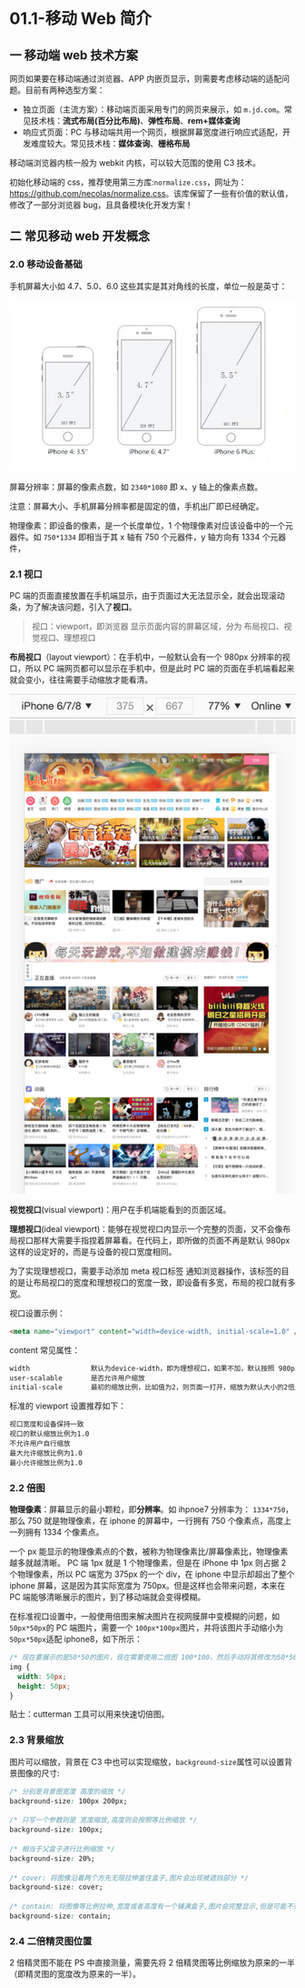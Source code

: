 # 01.1-移动 Web 简介

## 一 移动端 web 技术方案

网页如果要在移动端通过浏览器、APP 内嵌页显示，则需要考虑移动端的适配问题。目前有两种选型方案：

- 独立页面（主流方案）：移动端页面采用专门的网页来展示，如 `m.jd.com`。常见技术栈：**流式布局(百分比布局)**、**弹性布局**、**rem+媒体查询**
- 响应式页面：PC 与移动端共用一个网页，根据屏幕宽度进行响应式适配，开发难度较大。常见技术栈：**媒体查询**、**栅格布局**

移动端浏览器内核一般为 webkit 内核，可以较大范围的使用 C3 技术。

初始化移动端的 css，推荐使用第三方库:`normalize.css`，网址为：<https://github.com/necolas/normalize.css>。该库保留了一些有价值的默认值，修改了一部分浏览器 bug，且具备模块化开发方案！

## 二 常见移动 web 开发概念

### 2.0 移动设备基础

手机屏幕大小如 4.7、5.0、6.0 这些其实是其对角线的长度，单位一般是英寸：

![屏幕大小](../../images/CSS/moblie-01.png)

屏幕分辨率：屏幕的像素点数，如 `2340*1080` 即 x、y 轴上的像素点数。

注意：屏幕大小、手机屏幕分辨率都是固定的值，手机出厂即已经确定。

物理像素：即设备的像素，是一个长度单位，1 个物理像素对应该设备中的一个元器件。如 `750*1334` 即相当于其 x 轴有 750 个元器件，y 轴方向有 1334 个元器件，

### 2.1 视口

PC 端的页面直接放置在手机端显示，由于页面过大无法显示全，就会出现滚动条，为了解决该问题，引入了**视口**。

> 视口：viewport，即浏览器 显示页面内容的屏幕区域，分为 布局视口、视觉视口、理想视口

**布局视口**（layout viewport）：在手机中，一般默认会有一个 980px 分辨率的视口，所以 PC 端网页都可以显示在手机中，但是此时 PC 端的页面在手机端看起来就会变小，往往需要手动缩放才能看清。

![布局视口](../../images/CSS/viewport-01.png)

**视觉视口**(visual viewport)：用户在手机端能看到的页面区域。

**理想视口**(ideal viewport)：能够在视觉视口内显示一个完整的页面，又不会像布局视口那样大需要手指捏着屏幕看。在代码上，即所做的页面不再是默认 980px 这样的设定好的，而是与设备的视口宽度相同。

为了实现理想视口，需要手动添加 meta 视口标签 通知浏览器操作，该标签的目的是让布局视口的宽度和理想视口的宽度一致，即设备有多宽，布局的视口就有多宽。

视口设置示例：

```html
<meta name="viewport" content="width=device-width, initial-scale=1.0" />
```

content 常见属性：

```txt
width               默认为device-width，即为理想视口，如果不加，默认按照 980px 显示，页面元素就会变得很小
user-scalable       是否允许用户缩放
initial-scale       最初的缩放比例，比如值为2，则页面一打开，缩放为默认大小的2倍显示
```

标准的 viewport 设置推荐如下：

```txt
视口宽度和设备保持一致
视口的默认缩放比例为1.0
不允许用户自行缩放
最大允许缩放比例为1.0
最小允许缩放比例为1.0
```

### 2.2 倍图

**物理像素**：屏幕显示的最小颗粒，即**分辨率**。如 ihpnoe7 分辨率为： `1334*750`，那么 750 就是物理像素，在 iphone 的屏幕中，一行拥有 750 个像素点，高度上一列拥有 1334 个像素点。

一个 px 能显示的物理像素点的个数，被称为物理像素比/屏幕像素比，物理像素越多就越清晰。 PC 端 1px 就是 1 个物理像素，但是在 iPhone 中 1px 则占据 2 个物理像素，所以 PC 端宽为 375px 的一个 div，在 iphone 中显示却超出了整个 iphone 屏幕，这是因为其实际宽度为 750px。但是这样也会带来问题，本来在 PC 端能够清晰展示的图片，到了移动端就会变得模糊。

在标准视口设置中，一般使用倍图来解决图片在视网膜屏中变模糊的问题，如`50px*50px`的 PC 端图片，需要一个 `100px*100px`图片，并将该图片手动缩小为`50px*50px`适配 iphone8，如下所示：

```css
/* 现在要展示的是50*50的图片，现在需要使用二倍图 100*100，然后手动将其修改为50*50 */
img {
  width: 50px;
  height: 50px;
}
```

贴士：cutterman 工具可以用来快速切倍图。

### 2.3 背景缩放

图片可以缩放，背景在 C3 中也可以实现缩放，`background-size`属性可以设置背景图像的尺寸:

```css
/* 分别是背景图宽度 高度的缩放 */
background-size: 100px 200px;

/* 只写一个参数则是 宽度缩放,高度则会按照等比例缩放 */
background-size: 100px;

/* 相当于父盒子进行比例缩放 */
background-size: 20%;

/* cover: 将图像沿着两个方先无限拉伸盖住盒子,图片会出现被遮挡部分 */
background-size: cover;

/* contain: 将图像等比例拉伸,宽度或者高度有一个铺满盒子,图片会完整显示,但是可能不会完全覆盖为背景 */
background-size: contain;
```

### 2.4 二倍精灵图位置

2 倍精灵图不能在 PS 中直接测量，需要先将 2 倍精灵图等比例缩放为原来的一半（即精灵图的宽度改为原来的一半）。

